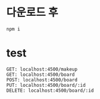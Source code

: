 # 다운로드 후

```
npm i
```

# test

```
GET: localhost:4500/makeup
GET: localhost:4500/board
POST: localhost:4500/board
PUT: localhost:4500/board/:id
DELETE: localhost:4500/board/:id
```




